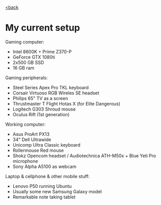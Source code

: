 <!--
layout: page
title: "My current setup"
permalink: /setup/
-->

[<back](https://varisparvi.net)

# My current setup

Gaming computer:
* Intel 8600K + Prime Z370-P
* GeForce GTX 1080ti
* 2x500 GB SSD
* 16 GB ram

Gaming peripherals:
* Steel Series Apex Pro TKL keyboard
* Corsair Virtuoso RGB Wireles SE headset
* Philips 65" TV as a screen
* Thrustmaster T Flight Hotas X (for Elite Dangerous)
* Logitech G303 Shroud mouse
* Oculus Rift (1st generation)

Working computer:
* Asus ProArt PX13
* 34" Dell Ultrawide
* Unicomp Ultra Classic keyboard
* Rollermouse Red mouse
* Shokz Opencom headset / Audiotechnica ATH-M50x + Blue Yeti Pro microphone
* Sony Alpha A5100 as webcam

Laptop & cellphone & other mobile stuff:
* Lenovo P50 running Ubuntu
* Usually some new Samsung Galaxy model
* Remarkable note taking tablet